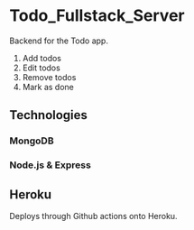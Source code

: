 # Todo_Fullstack_Server

Backend for the Todo app.

1. Add todos
2. Edit todos
3. Remove todos
4. Mark as done

## Technologies

### MongoDB

### Node.js & Express

## Heroku

Deploys through Github actions onto Heroku.


